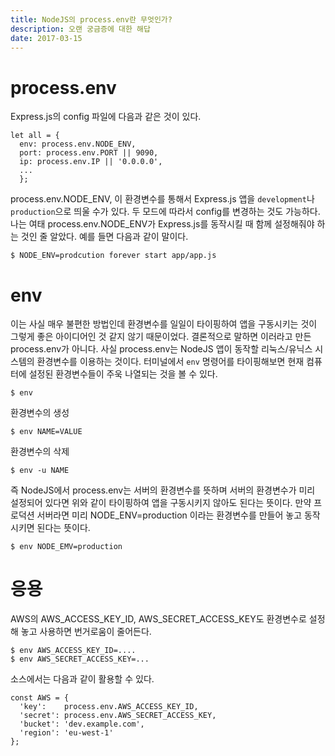 ```yaml
---
title: NodeJS의 process.env란 무엇인가?
description: 오랜 궁금증에 대한 해답
date: 2017-03-15
---
```


# process.env

Express.js의 config 파일에 다음과 같은 것이 있다.

```
let all = {
  env: process.env.NODE_ENV,
  port: process.env.PORT || 9090,
  ip: process.env.IP || '0.0.0.0',
  ...
  };
```

process.env.NODE_ENV, 이 환경변수를 통해서 Express.js 앱을 ```development```나 ```production```으로 띄울 수가 있다. 두 모드에 따라서 config를 변경하는 것도 가능하다. 나는 여태 process.env.NODE_ENV가 Express.js를 동작시킬 때 함께 설정해줘야 하는 것인 줄 알았다. 예를 들면 다음과 같이 말이다.

```
$ NODE_ENV=prodcution forever start app/app.js
```

# env 

이는 사실 매우 불편한 방법인데 환경변수를 일일이 타이핑하여 앱을 구동시키는 것이 그렇게 좋은 아이디어인 것 같지 않기 때문이었다. 결론적으로 말하면 이러라고 만든 process.env가 아니다. 사실 process.env는 NodeJS 앱이 동작할 리눅스/유닉스 시스템의 환경변수를 이용하는 것이다. 터미널에서 ```env``` 명령어를 타이핑해보면 현재 컴퓨터에 설정된 환경변수들이 주욱 나열되는 것을 볼 수 있다.

```
$ env
```

환경변수의 생성

```
$ env NAME=VALUE
```

환경변수의 삭제

```
$ env -u NAME
```

즉 NodeJS에서 process.env는 서버의 환경변수를 뜻하며 서버의 환경변수가 미리 설정되어 있다면 위와 같이 타이핑하여 앱을 구동시키지 않아도 된다는 뜻이다. 만약 프로덕션 서버라면 미리 NODE_ENV=production 이라는 환경변수를 만들어 놓고 동작시키면 된다는 뜻이다.

```
$ env NODE_EMV=production
```

# 응용

AWS의 AWS_ACCESS_KEY_ID, AWS_SECRET_ACCESS_KEY도 환경변수로 설정해 놓고 사용하면 번거로움이 줄어든다.

```
$ env AWS_ACCESS_KEY_ID=....
$ env AWS_SECRET_ACCESS_KEY=...
```

소스에서는 다음과 같이 활용할 수 있다. 

```
const AWS = {
  'key':    process.env.AWS_ACCESS_KEY_ID,
  'secret': process.env.AWS_SECRET_ACCESS_KEY,
  'bucket': 'dev.example.com',
  'region': 'eu-west-1'
};
```

